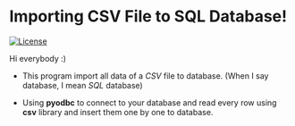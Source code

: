 # Importing CSV File to SQL Database!
[![License](http://img.shields.io/:license-mit-blue.svg)](LICENSE)

Hi everybody :)

- This program import all data of a _CSV_ file to database. (When I say database, I mean _SQL_ database)

- Using **pyodbc** to connect to your database and read every row using **csv** library and insert them one by one to database.
